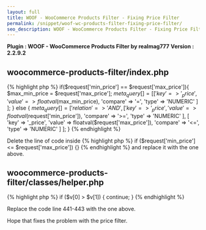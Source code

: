 ```yaml
---
layout: full
title: WOOF - WooCommerce Products Filter - Fixing Price Filter
permalink: /snippet/woof-wc-products-filter-fixing-price-filter/
seo_description: WOOF - WooCommerce Products Filter - Fixing Price Filter
---
```


**Plugin : WOOF - WooCommerce Products Filter by realmag777**
**V﻿ersion : 2.2.9.2**

## woocommerce-products-filter/index.php

{% highlight php %}
if($request['min_price'] == $request['max_price']){
    $max_min_price = $request['max_price'];
    $meta_query[] = [
        [
            'key' => '_price',
            'value' => floatval($max_min_price),
            'compare' => '=',
            'type' => 'NUMERIC'
        ]
    ];
} else {
    $meta_query[] = [
        'relation' => 'AND',
        [
            'key' => '_price',
            'value' => floatval($request['min_price']),
            'compare' => '>=',
            'type' => 'NUMERIC'
        ],
        [
            'key' => '_price',
            'value' => floatval($request['max_price']),
            'compare' => '<=',
            'type' => 'NUMERIC'
        ]
    ];
}
{% endhighlight %}

Delete the line of code inside
{% highlight php %}
if ($request['min_price'] <= $request['max_price']) {}
{% endhighlight %}
a﻿nd replace it with the one above.

## woocommerce-products-filter/classes/helper.php

{% highlight php %}
if ($v[0] > $v[1]) {
    continue;
}
{% endhighlight %}

R﻿eplace the code line 441-443 with the one above.

Hope that fixes the problem with the price filter.
